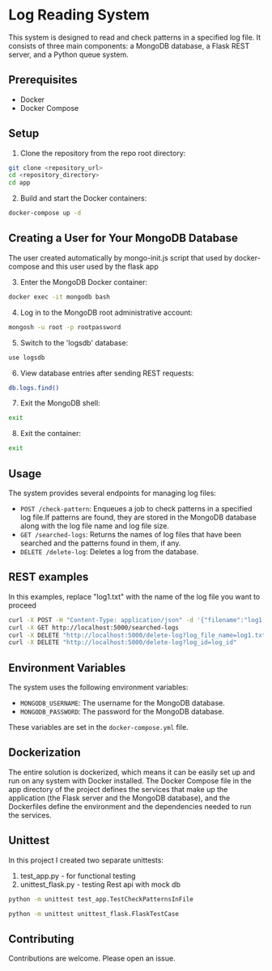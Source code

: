 
# Log Reading System

This system is designed to read and check patterns in a specified log file. It consists of three main components: a MongoDB database, a Flask REST server, and a Python queue system.

## Prerequisites

- Docker
- Docker Compose

## Setup

1. Clone the repository from the repo root directory:

```bash
git clone <repository_url>
cd <repository_directory>
cd app
```

2. Build and start the Docker containers:

```bash
docker-compose up -d
```
## Creating a User for Your MongoDB Database
The user created automatically by mongo-init.js script that used by docker-compose and this user used by the flask app

3. Enter the MongoDB Docker container:

```bash
docker exec -it mongodb bash
```

4. Log in to the MongoDB root administrative account:

```bash
mongosh -u root -p rootpassword
```

5. Switch to the 'logsdb' database:

```bash
use logsdb
```

6. View database entries after sending REST requests:

```bash
db.logs.find()
```

7. Exit the MongoDB shell:

```bash
exit
```

8. Exit the container:

```bash
exit
```

## Usage

The system provides several endpoints for managing log files:

- `POST /check-pattern`: Enqueues a job to check patterns in a specified log file.If patterns are found, they are stored in the MongoDB database along with the log file name and log file size.
- `GET /searched-logs`: Returns the names of log files that have been searched and the patterns found in them, if any.
- `DELETE /delete-log`: Deletes a log from the database.

## REST examples
In this examples, replace "log1.txt" with the name of the log file you want to proceed
```bash
curl -X POST -H "Content-Type: application/json" -d '{"filename":"log1.txt"}' http://localhost:5000/check-pattern
curl -X GET http://localhost:5000/searched-logs
curl -X DELETE "http://localhost:5000/delete-log?log_file_name=log1.txt"
curl -X DELETE "http://localhost:5000/delete-log?log_id=log_id"
```
## Environment Variables

The system uses the following environment variables:

- `MONGODB_USERNAME`: The username for the MongoDB database.
- `MONGODB_PASSWORD`: The password for the MongoDB database.

These variables are set in the `docker-compose.yml` file.

## Dockerization
The entire solution is dockerized, which means it can be easily set up and run on any system with Docker installed. The Docker Compose file in the app directory of the project defines the services that make up the application (the Flask server and the MongoDB database), and the Dockerfiles define the environment and the dependencies needed to run the services.

## Unittest 
In this project I created two separate unittests:
1. test_app.py - for functional testing
2. unittest_flask.py - testing Rest api with mock db 
```bash
python -m unittest test_app.TestCheckPatternsInFile
```
```bash
python -m unittest unittest_flask.FlaskTestCase 
```

## Contributing

Contributions are welcome. Please open an issue.
